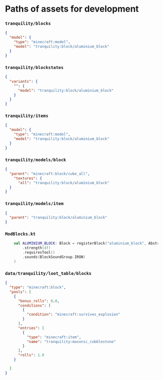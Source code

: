 # Paths of assets for development

### `tranquility/blocks`

```json
{
  "model": {
    "type": "minecraft:model",
    "model": "tranquility:block/aluminium_block"
  }
}
```
### `tranquility/blockstates`

```json
{
  "variants": {
    "": {
      "model": "tranquility:block/aluminium_block"
    }
  }
}
```

### `tranquility/items`

```json
{
  "model": {
    "type": "minecraft:model",
    "model": "tranquility:block/aluminium_block"
  }
}
```

### `tranquility/models/block`
```json
{
  "parent": "minecraft:block/cube_all",
    "textures": {
      "all": "tranquility:block/aluminium_block"
  }
}
```
### `tranquility/models/item`
```json
{
  "parent": "tranquility:block/aluminium_block"
}
```

### `ModBlocks.kt`

```kt
    val ALUMINIUM_BLOCK: Block = registerBlock("aluminium_block", AbstractBlock.Settings.create()
        .strength(4f)
        .requiresTool()
        .sounds(BlockSoundGroup.IRON)
    )
```

### `data/tranquility/loot_table/blocks`

```json
{
  "type": "minecraft:block",
  "pools": [
    {
      "bonus_rolls": 0.0,
      "conditions": [
        {
          "condition": "minecraft:survives_explosion"
        }
      ],
      "entries": [
        {
          "type": "minecraft:item",
          "name": "tranquility:masonic_cobblestone"
        }
      ],
      "rolls": 1.0
    }

  ]
}
```